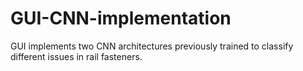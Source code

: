 # GUI-CNN-implementation

GUI implements two CNN architectures previously trained to classify different issues in rail fasteners.
